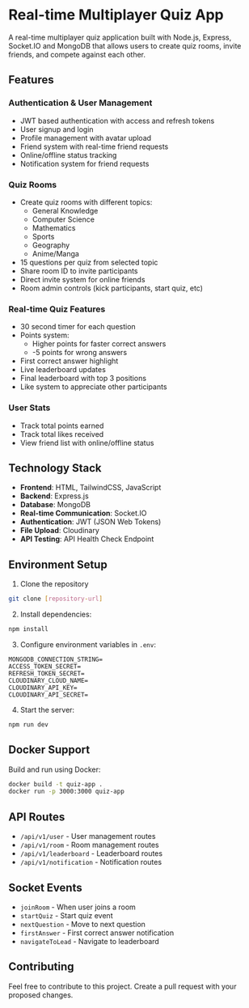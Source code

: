 # Real-time Multiplayer Quiz App

A real-time multiplayer quiz application built with Node.js, Express, Socket.IO and MongoDB that allows users to create quiz rooms, invite friends, and compete against each other.

## Features

### Authentication & User Management
- JWT based authentication with access and refresh tokens
- User signup and login
- Profile management with avatar upload
- Friend system with real-time friend requests
- Online/offline status tracking
- Notification system for friend requests

### Quiz Rooms
- Create quiz rooms with different topics:
  - General Knowledge
  - Computer Science 
  - Mathematics
  - Sports
  - Geography
  - Anime/Manga
- 15 questions per quiz from selected topic
- Share room ID to invite participants
- Direct invite system for online friends
- Room admin controls (kick participants, start quiz, etc)

### Real-time Quiz Features
- 30 second timer for each question
- Points system:
  - Higher points for faster correct answers
  - -5 points for wrong answers
- First correct answer highlight
- Live leaderboard updates
- Final leaderboard with top 3 positions
- Like system to appreciate other participants

### User Stats
- Track total points earned
- Track total likes received
- View friend list with online/offline status

## Technology Stack

- **Frontend**: HTML, TailwindCSS, JavaScript
- **Backend**: Express.js
- **Database**: MongoDB
- **Real-time Communication**: Socket.IO
- **Authentication**: JWT (JSON Web Tokens)
- **File Upload**: Cloudinary
- **API Testing**: API Health Check Endpoint

## Environment Setup

1. Clone the repository
```bash
git clone [repository-url]
```
2. Install dependencies:
```bash
npm install
```
3. Configure environment variables in `.env`:
```env
MONGODB_CONNECTION_STRING=
ACCESS_TOKEN_SECRET=
REFRESH_TOKEN_SECRET=
CLOUDINARY_CLOUD_NAME=
CLOUDINARY_API_KEY=
CLOUDINARY_API_SECRET=
```

4. Start the server:
```bash
npm run dev
```

## Docker Support

Build and run using Docker:

```bash
docker build -t quiz-app .
docker run -p 3000:3000 quiz-app
```

## API Routes

- `/api/v1/user` - User management routes
- `/api/v1/room` - Room management routes  
- `/api/v1/leaderboard` - Leaderboard routes
- `/api/v1/notification` - Notification routes

## Socket Events

- `joinRoom` - When user joins a room
- `startQuiz` - Start quiz event
- `nextQuestion` - Move to next question
- `firstAnswer` - First correct answer notification
- `navigateToLead` - Navigate to leaderboard

## Contributing

Feel free to contribute to this project. Create a pull request with your proposed changes.

<!-- ## License

This project is licensed under the MIT License. -->